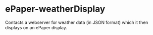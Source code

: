 # ePaper-weatherDisplay
Contacts a webserver for weather data (in JSON format) which it then displays on an ePaper display.
